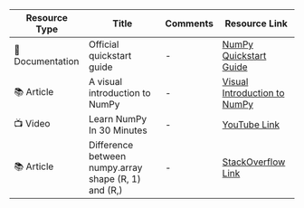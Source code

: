 | Resource Type | Title | Comments | Resource Link |
|---------------|-------|----------|---------------|
| 📜 Documentation | Official quickstart guide | - | [NumPy Quickstart Guide](https://numpy.org/devdocs/user/quickstart.html) |
| 📚 Article    | A visual introduction to NumPy | - | [Visual Introduction to NumPy](https://jalammar.github.io/visual-numpy/) |
| 📺 Video      | Learn NumPy In 30 Minutes | - | [YouTube Link](https://www.youtube.com/watch?v=lXZk0g60qRg) |
| 📚 Article    | Difference between numpy.array shape (R, 1) and (R,) | - | [StackOverflow Link](https://stackoverflow.com/questions/22053050/difference-between-numpy-array-shape-r-1-and-r) |
